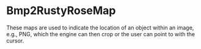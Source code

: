 # Bmp2RustyRoseMap
These maps are used to indicate the location of an object within an image, e.g., PNG, which the engine can then crop or the user can point to with the cursor.
